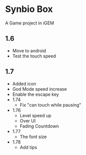 Synbio Box
==========

A Game project in iGEM

1.6
---
- Move to android
- Test the touch speed

1.7
---
- Added icon
- God Mode speed increase
- Enable the escape key
- 1.74
    + Fix "can touch while pausing"
- 1.76
    + Level speed up
    + Over UI
    + Fading Countdown
- 1.77
    + The font size
- 1.78
    + Add tips

